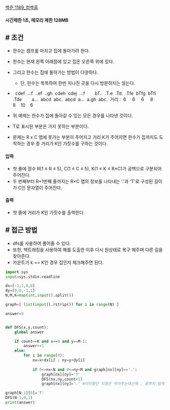 
[백준 1189_컴백홈](https://www.acmicpc.net/problem/1189)


#### **시간제한 1초, 메모리 제한 128MB**


## **# 조건**

- 한수는 캠프를 마치고 집에 돌아가려 한다. 
- 한수는 현재 왼쪽 아래점에 있고 집은 오른쪽 위에 있다. 
- 그리고 한수는 집에 돌아가는 방법이 다양하다. 
	- 단, 한수는 똑똑하여 한번 지나친 곳을 다시 방문하지는 않는다.
-   cdef  ...f  ..ef  ..gh  cdeh  cdej  ...f 
      bT..  .T.e  .Td.  .Tfe  bTfg  bTfi  .Tde 
      a...  abcd  abc.  abcd  a...  a.gh  abc. 
     거리 :  6     6     6     8     8    10    6

- 위 예제는 한수가 집에 돌아갈 수 있는 모든 경우를 나타낸 것이다.
- T로 표시된 부분은 가지 못하는 부분이다. 
- 문제는 R x C 맵에 못가는 부분이 주어지고 거리 K가 주어지면 한수가 집까지도 도착하는 경우 중 거리가 K인 가짓수를 구하는 것이다.



#### **입력**
- 첫 줄에 정수 R(1 ≤ R ≤ 5), C(1 ≤ C ≤ 5), K(1 ≤ K ≤ R×C)가 공백으로 구분되어 주어진다. 
- 두 번째부터 R+1번째 줄까지는 R×C 맵의 정보를 나타내는 '.'과 'T'로 구성된 길이가 C인 문자열이 주어진다.



#### **출력**
- 첫 줄에 거리가 K인 가짓수를 출력한다.



## **# 접근 방법**

- dfs를 사용하여 풀어줄 수 있다.
- 또한, 백트래킹을 사용하여 해를 도출한 이후 다시 원상태로 복구 해주며 다른 길을 찾아준다.
- 카운트가 k == K인 경우 집인지 체크해주면 된다.


```python
import sys
input=sys.stdin.readline

dx=[-1,1,0,0]
dy=[0,0,-1,1]
N,M,K=map(int,input().split())

graph=[ list(input().rstrip()) for i in range(N) ] 

answer=0


def DFS(x,y,count):
    global answer

    if count==K and x==0 and y==M-1:
        answer+=1
	else:
	    for i in range(4):
	        nx=x+dx[i] ; ny=y+dy[i]
	
	        if 0<=nx<N and 0<=ny<M and graph[nx][ny]=='.':
	            graph[nx][ny]='T'
	            DFS(nx,ny,count+1) 
	            graph[nx][ny]='.' #이미왔던 지점은 막아주는대신에 , 끝까지 탐색한후에는 원래되로 되돌려놓는다. 

graph[N-1][0]='T'
DFS(N-1,0,1)
print(answer)
```

